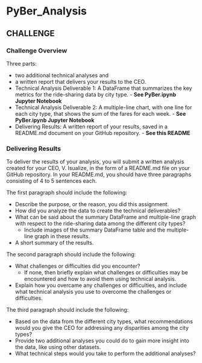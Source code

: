 # PyBer_Analysis

## CHALLENGE

### Challenge Overview

Three parts: 
- two additional technical analyses and 
- a written report that delivers your results to the CEO.
- Technical Analysis Deliverable 1: A DataFrame that summarizes the key metrics for the ride-sharing data by city type. -  **See PyBer.ipynb Jupyter Notebook**
- Technical Analysis Deliverable 2: A multiple-line chart, with one line for each city type, that shows the sum of the fares for each week. -  **See PyBer.ipynb Jupyter Notebook**
- Delivering Results: A written report of your results, saved in a README.md document on your GitHub repository. - **See this README**

### Delivering Results
To deliver the results of your analysis, you will submit a written analysis created for your CEO, V. Isualize, in the form of a README.md file on your GitHub repository. In your README.md, you should have three paragraphs consisting of 4 to 5 sentences each.

The first paragraph should include the following:
- Describe the purpose, or the reason, you did this assignment.
- How did you analyze the data to create the technical deliverables?
- What can be said about the summary DataFrame and multiple-line graph with respect to the ride-sharing data among the different city types? 
  - Include images of the summary DataFrame table and the multiple-line graph in these results.
- A short summary of the results.

The second paragraph should include the following:
- What challenges or difficulties did you encounter? 
  - If none, then briefly explain what challenges or difficulties may be encountered and how to avoid them using technical analysis.
- Explain how you overcame any challenges or difficulties, and include what technical analysis you use to overcome the challenges or difficulties.

The third paragraph should include the following:
- Based on the data from the different city types, what recommendations would you give the CEO for addressing any disparities among the city types?
- Provide two additional analyses you could do to gain more insight into the data, like using other datasets.
- What technical steps would you take to perform the additional analyses?
